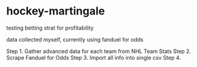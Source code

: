 # hockey-martingale
testing betting strat for profitability

data collected myself, currently using fanduel for odds

Step 1. Gather advanced data for each team from NHL Team Stats
Step 2. Scrape Fanduel for Odds
Step 3. Import all info into single csv
Step 4. 
